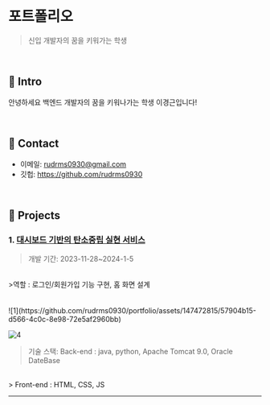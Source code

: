 # 포트폴리오
> 신입 개발자의 꿈을 키워가는 학생

</br>

## :pushpin: Intro
안녕하세요 백엔드 개발자의 꿈을 키워나가는 학생 이경근입니다!

</br>

## :pushpin: Contact
- 이메일: rudrms0930@gmail.com
- 깃헙: https://github.com/rudrms0930

</br>

## :pushpin: Projects
### 1. [대시보드 기반의 탄소중립 실현 서비스](https://github.com/SMHRD-2021-KDT-AI-16/Intgram_Repo)
>개발 기간: 2023-11-28~2024-1-5
</br>
>역할 : 로그인/회원가입 기능 구현, 홈 화면 설계
</br></br></br>
![1](https://github.com/rudrms0930/portfolio/assets/147472815/57904b15-d566-4c0c-8e98-72e5af2960bb)

![4](https://github.com/rudrms0930/portfolio/assets/147472815/e11b636f-d93c-4ae7-ab8e-6d9850530424)


>기술 스택: Back-end : java, python, Apache Tomcat 9.0, Oracle DateBase
</br>
> Front-end : HTML, CSS, JS

---

